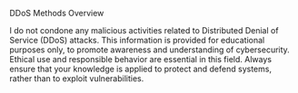 DDoS Methods Overview

I do not condone any malicious activities related to Distributed Denial of Service (DDoS) attacks. This information is provided for educational purposes only, to promote awareness and understanding of cybersecurity. Ethical use and responsible behavior are essential in this field. Always ensure that your knowledge is applied to protect and defend systems, rather than to exploit vulnerabilities.

